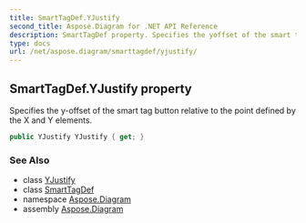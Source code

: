```yaml
---
title: SmartTagDef.YJustify
second_title: Aspose.Diagram for .NET API Reference
description: SmartTagDef property. Specifies the yoffset of the smart tag button relative to the point defined by the X and Y elements
type: docs
url: /net/aspose.diagram/smarttagdef/yjustify/
---
```

## SmartTagDef.YJustify property

Specifies the y-offset of the smart tag button relative to the point defined by the X and Y elements.

```csharp
public YJustify YJustify { get; }
```

### See Also

* class [YJustify](../../yjustify/)
* class [SmartTagDef](../)
* namespace [Aspose.Diagram](../../smarttagdef/)
* assembly [Aspose.Diagram](../../../)


